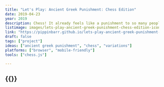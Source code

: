 ```yaml
---
title: "Let's Play: Ancient Greek Punishment: Chess Edition"
date: 2019-04-23
year: 2019
description: Chess! It already feels like a punishment to so many people! But now even more so! What if Zeus threw chess sets instead of lightning bolts?! What if Archimedes was a vengeful god?! What if you just kept getting chessed for eternity?!
listimage: images/lets-play-ancient-greek-punishment-chess-edition-icon.png
link: "https://pippinbarr.github.io/lets-play-ancient-greek-punishment-chess-edition/info/"
draft: false
tags: ["project"]
ideas: ["ancient greek punishment", "chess", "variations"]
platforms: ["browser", "mobile-friendly"]
tools: ["chess.js"]

---
```


## {{<param title >}}
